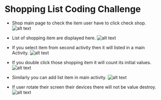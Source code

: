# Shopping List Coding Challenge

- Shop main page to check the item user have to click check shop.
![alt text](m1.png)

- List of shopping item are displayed here.
![alt text](m2.png)

- If you select item from second activity then it will listed in a main Activity.
![alt text](m3.png)

- If you double click those shopping item it will count its initial values.
![alt text](m4.png)

- Similarly you can add list item in main activity.
![alt text](m6.png)

- If user rotate their screen their devices there will not be value destroy.
![alt text](m7.png)
